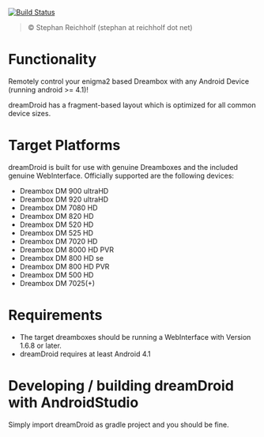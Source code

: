 [![Build Status](https://travis-ci.org/sreichholf/dreamDroid.svg?branch=master)](https://travis-ci.org/sreichholf/dreamDroid)

>© Stephan Reichholf (stephan at reichholf dot net)

# Functionality
Remotely control your enigma2 based Dreambox with any Android Device (running android >= 4.1)!

dreamDroid has a fragment-based layout which is optimized for all common device sizes.

# Target Platforms
dreamDroid is built for use with genuine Dreamboxes and the included genuine WebInterface.
Officially supported are the following devices:

* Dreambox DM 900 ultraHD
* Dreambox DM 920 ultraHD
* Dreambox DM 7080 HD
* Dreambox DM 820 HD
* Dreambox DM 520 HD
* Dreambox DM 525 HD
* Dreambox DM 7020 HD
* Dreambox DM 8000 HD PVR
* Dreambox DM 800 HD se
* Dreambox DM 800 HD PVR
* Dreambox DM 500 HD
* Dreambox DM 7025(+)

# Requirements

* The target dreamboxes should be running a WebInterface with Version 1.6.8 or later.
* dreamDroid requires at least Android 4.1

# Developing / building dreamDroid with AndroidStudio

Simply import dreamDroid as gradle project and you should be fine.

